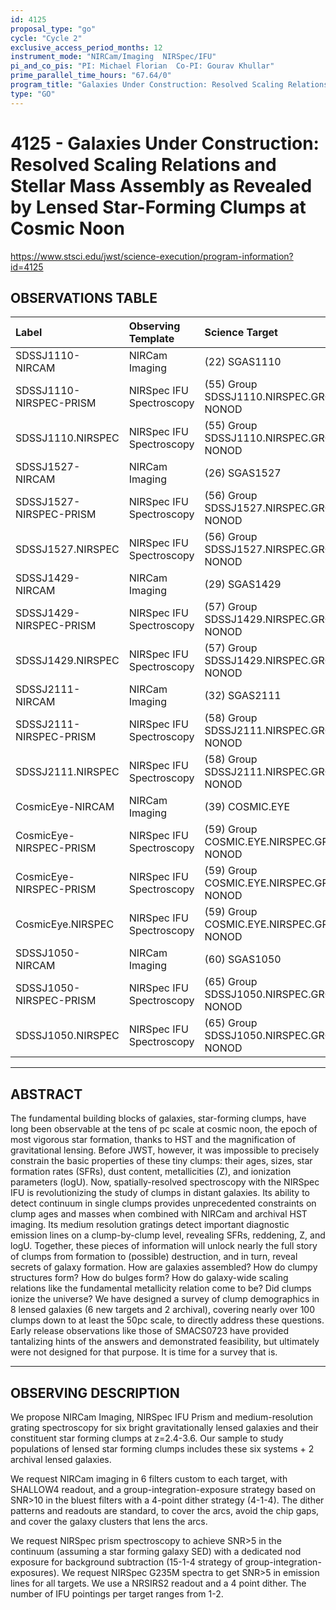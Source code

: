 ```yaml
---
id: 4125
proposal_type: "go"
cycle: "Cycle 2"
exclusive_access_period_months: 12
instrument_mode: "NIRCam/Imaging  NIRSpec/IFU"
pi_and_co_pis: "PI: Michael Florian  Co-PI: Gourav Khullar"
prime_parallel_time_hours: "67.64/0"
program_title: "Galaxies Under Construction: Resolved Scaling Relations and Stellar Mass Assembly as Revealed by Lensed Star-Forming Clumps at Cosmic Noon"
type: "GO"
---
```

# 4125 - Galaxies Under Construction: Resolved Scaling Relations and Stellar Mass Assembly as Revealed by Lensed Star-Forming Clumps at Cosmic Noon
https://www.stsci.edu/jwst/science-execution/program-information?id=4125
## OBSERVATIONS TABLE
| Label                        | Observing Template       | Science Target                                    |
| :--------------------------- | :----------------------- | :------------------------------------------------ |
| SDSSJ1110-NIRCAM             | NIRCam Imaging           | (22) SGAS1110                                     |
| SDSSJ1110-NIRSPEC-PRISM      | NIRSpec IFU Spectroscopy | (55) Group SDSSJ1110.NIRSPEC.GROUP-NONOD          |
| SDSSJ1110.NIRSPEC            | NIRSpec IFU Spectroscopy | (55) Group SDSSJ1110.NIRSPEC.GROUP-NONOD          |
| SDSSJ1527-NIRCAM             | NIRCam Imaging           | (26) SGAS1527                                     |
| SDSSJ1527-NIRSPEC-PRISM      | NIRSpec IFU Spectroscopy | (56) Group SDSSJ1527.NIRSPEC.GROUP-NONOD          |
| SDSSJ1527.NIRSPEC            | NIRSpec IFU Spectroscopy | (56) Group SDSSJ1527.NIRSPEC.GROUP-NONOD          |
| SDSSJ1429-NIRCAM             | NIRCam Imaging           | (29) SGAS1429                                     |
| SDSSJ1429-NIRSPEC-PRISM      | NIRSpec IFU Spectroscopy | (57) Group SDSSJ1429.NIRSPEC.GROUP-NONOD          |
| SDSSJ1429.NIRSPEC            | NIRSpec IFU Spectroscopy | (57) Group SDSSJ1429.NIRSPEC.GROUP-NONOD          |
| SDSSJ2111-NIRCAM             | NIRCam Imaging           | (32) SGAS2111                                     |
| SDSSJ2111-NIRSPEC-PRISM      | NIRSpec IFU Spectroscopy | (58) Group SDSSJ2111.NIRSPEC.GROUP-NONOD          |
| SDSSJ2111.NIRSPEC            | NIRSpec IFU Spectroscopy | (58) Group SDSSJ2111.NIRSPEC.GROUP-NONOD          |
| CosmicEye-NIRCAM             | NIRCam Imaging           | (39) COSMIC.EYE                                   |
| CosmicEye-NIRSPEC-PRISM      | NIRSpec IFU Spectroscopy | (59) Group COSMIC.EYE.NIRSPEC.GROUP-NONOD         |
| CosmicEye-NIRSPEC-PRISM      | NIRSpec IFU Spectroscopy | (59) Group COSMIC.EYE.NIRSPEC.GROUP-NONOD         |
| CosmicEye.NIRSPEC            | NIRSpec IFU Spectroscopy | (59) Group COSMIC.EYE.NIRSPEC.GROUP-NONOD         |
| SDSSJ1050-NIRCAM             | NIRCam Imaging           | (60) SGAS1050                                     |
| SDSSJ1050-NIRSPEC-PRISM      | NIRSpec IFU Spectroscopy | (65) Group SDSSJ1050.NIRSPEC.GROUP-NONOD          |
| SDSSJ1050.NIRSPEC            | NIRSpec IFU Spectroscopy | (65) Group SDSSJ1050.NIRSPEC.GROUP-NONOD          |

---

## ABSTRACT

The fundamental building blocks of galaxies, star-forming clumps, have long been observable at the tens of pc scale at cosmic noon, the epoch of most vigorous star formation, thanks to HST and the magnification of gravitational lensing. Before JWST, however, it was impossible to precisely constrain the basic properties of these tiny clumps: their ages, sizes, star formation rates (SFRs), dust content, metallicities (Z), and ionization parameters (logU). Now, spatially-resolved spectroscopy with the NIRSpec IFU is revolutionizing the study of clumps in distant galaxies. Its ability to detect continuum in single clumps provides unprecedented constraints on clump ages and masses when combined with NIRCam and archival HST imaging. Its medium resolution gratings detect important diagnostic emission lines on a clump-by-clump level, revealing SFRs, reddening, Z, and logU. Together, these pieces of information will unlock nearly the full story of clumps from formation to (possible) destruction, and in turn, reveal secrets of galaxy formation. How are galaxies assembled? How do clumpy structures form? How do bulges form? How do galaxy-wide scaling relations like the fundamental metallicity relation come to be? Did clumps ionize the universe? We have designed a survey of clump demographics in 8 lensed galaxies (6 new targets and 2 archival), covering nearly over 100 clumps down to at least the 50pc scale, to directly address these questions. Early release observations like those of SMACS0723 have provided tantalizing hints of the answers and demonstrated feasibility, but ultimately were not designed for that purpose. It is time for a survey that is.

---

## OBSERVING DESCRIPTION

We propose NIRCam Imaging, NIRSpec IFU Prism and medium-resolution grating spectroscopy for six bright gravitationally lensed galaxies and their constituent star forming clumps at z=2.4-3.6. Our sample to study populations of lensed star forming clumps includes these six systems + 2 archival lensed galaxies.

We request NIRCam imaging in 6 filters custom to each target, with SHALLOW4 readout, and a group-integration-exposure strategy based on SNR>10 in the bluest filters with a 4-point dither strategy (4-1-4). The dither patterns and readouts are standard, to cover the arcs, avoid the chip gaps, and cover the galaxy clusters that lens the arcs.

We request NIRSpec prism spectroscopy to achieve SNR>5 in the continuum (assuming a star forming galaxy SED) with a dedicated nod exposure for background subtraction (15-1-4 strategy of group-integration-exposures). We request NIRSpec G235M spectra to get SNR>5 in emission lines for all targets. We use a NRSIRS2 readout and a 4 point dither. The number of IFU pointings per target ranges from 1-2.